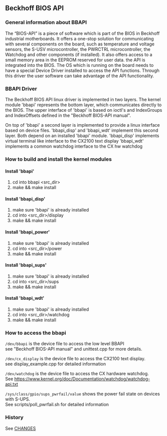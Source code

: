 ## Beckhoff BIOS API

### General information about BBAPI
The “BIOS-API” is a piece of software which is part of the BIOS in Beckhoff industrial motherboards. 
It offers a one-stop solution for communicating with several components on the board, 
such as temperature and voltage sensors, the S-USV microcontroller, the PWRCTRL microcontroller, 
the Watchdog and other components (if installed). 
It also offers access to a small memory area in the EEPROM reserved for user data.
the API is integrated into the BIOS. 
The OS which is running on the board needs to have a special Device Driver installed to access the API functions. 
Through this driver the user software can take advantage of the API functionality.

### BBAPI Driver
The Beckhoff BIOS API linux driver is implemented in two layers.
The kernel module 'bbapi' represents the bottom layer, which communicates
directly to the BIOS. The upper interface of 'bbapi' is based on ioctl's
and IndexGroups and IndexOffsets defined in the "Beckhoff BIOS-API manual".

On top of 'bbapi' a second layer is implemented to provide a linux interface
based on device files. 'bbapi_disp' and 'bbapi_wdt' implement this second
layer. Both depend on an installed 'bbapi' module.
'bbapi_disp' implements virtual terminal like interface to the CX2100 text display
'bbapi_wdt' implements a common watchdog interface to the CX hw watchdog


### How to build and install the kernel modules
#### Install 'bbapi'

1. cd into bbapi <src_dir>
2. make && make install

#### Install 'bbapi_disp'

1. make sure 'bbapi' is already installed
2. cd into <src_dir>/display
3. make && make install

#### Install 'bbapi_power'

1. make sure 'bbapi' is already installed
2. cd into <src_dir>/power
3. make && make install

#### Install 'bbapi_sups'

1. make sure 'bbapi' is already installed
2. cd into <src_dir>/sups
3. make && make install

#### Install 'bbapi_wdt'

1. make sure 'bbapi' is already installed
2. cd into <src_dir>/watchdog
3. make && make install


### How to access the bbapi
`/dev/bbapi` is the device file to access the low level BBAPI<br/>
see "Beckhoff BIOS-API manual" and unittest.cpp for more details.

`/dev/cx_display` is the device file to access the CX2100 text display.<br/>
see display_example.cpp for detailed information

`/dev/watchdog` is the device file to access the CX hardware watchdog.<br/>
See https://www.kernel.org/doc/Documentation/watchdog/watchdog-api.txt

`/sys/class/gpio/sups_pwrfail/value` shows the power fail state on devices with S-UPS.<br/>
See scripts/poll_pwrfail.sh for detailed information

### History
See [CHANGES](CHANGES)
